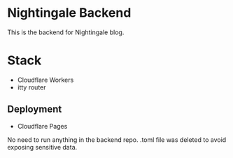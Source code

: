 # Nightingale Backend
This is the backend for Nightingale blog.

# Stack
- Cloudflare Workers
- itty router

## Deployment
- Cloudflare Pages

No need to run anything in the backend repo. .toml file was deleted to avoid exposing sensitive data.